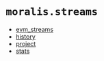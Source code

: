 # `moralis.streams`

- [evm_streams](./evm_streams.md)
- [history](./history.md)
- [project](./project.md)
- [stats](./stats.md)
